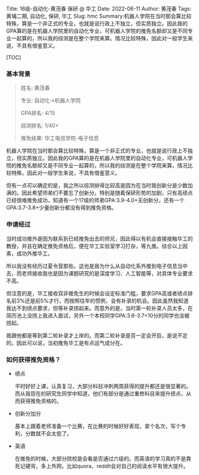 Title: 16级-自动化-黄茂春 保研 @ 华工
Date: 2022-06-11
Author: 黄茂春
Tags: 黄埔二期, 自动化, 保研, 华工
Slug: hmc
Summary: ​机器人学院在当时那会算比较特殊，算是一个非正式的专业，也就是说行政上不独立，但实质独立。因此我的GPA算的是在机器人学院里的自动化专业，可机器人学院的推免名额却又是不同专业一起算的，所以我的综测是在整个学院来算。情况比较特殊，因此对一般学生来说，不具有借鉴意义。


[TOC]


### 基本背景

> 姓名: 黄茂春
>
> 专业: 自动化->机器人学院
>
> GPA排名: 4/15
>
> 综测排名: 1/40+
>
> 推免结果: 华工电信学院-电子信息

​	机器人学院在当时那会算比较特殊，算是一个非正式的专业，也就是说行政上不独立，但实质独立。因此我的GPA算的是在机器人学院里的自动化专业，可机器人学院的推免名额却又是不同专业一起算的，所以我的综测是在整个学院来算。情况比较特殊，因此对一般学生来说，不具有借鉴意义。

​	但有一点可以确定的是，我之所以综测排得比较高是因为在当时我创新分是少数加满的。因此希望师弟们不要忘了创新分。特别是随着保研形势的加剧，只有高绩点已经很难推免成功，知道有一个17级的师弟GPA:3.9-4.0+无创新分，还有一个GPA:3.7-3.8+少量创新分都没有得到推免资格。

### 申请经过

​	当时成功推外是因为联系到已经推免出去的师兄，因此得以有机会直接接触华工的教授，并且在确定推免资格后，便在华工实验室学习打杂，等九推。综合以上因素，成功外推华工。

​	所以我没有经历过夏令营那些。这也是我为什么从自动化系外推到电子信息当中去，而老师接收我也是因为课题研究的是深度学习、人工智能等，对具体专业要求不高。

​	但注意的是，华工接收双非推免生的时候会设定标准门槛，要求GPA高或者绩点排名前3%还是前5%才行。而按照往年的惯例，会有补录的机会。因此虽然我知道我达不到绩点要求，但等补录捞起来。而意外的是，当时第一轮补录人员太多，在简历池上没捞上我进入面试，另外一个本校同学GPA:3.6-3.7+10分的同学也没被捞起。

​	我跟他都是等到第二轮补录才上岸的。而第二轮补录是否一定会开启，是说不定的。因此可以说，当初推免华工是有点运气成分在。

### 如何获得推免资格？

* 绩点

  ​	平时好好上课，认真复习，大部分科目冲刺两周获得的提升都还是很显著的。而从我现在的研究生同学中知道，他们有部分是通过重修科目来提升绩点，从而获得推免资格的。

* 创新分加分

  ​	基本上跟着老师准备一个比赛，在比赛的时候好好表现，拿个名次，写个专利，分数就不会太低了。

* 英语

  ​	在推免的时候，大部分院校是会看是否通过六级的。而英语的学习真的不是靠死记硬背，多上外网，比如quora、reddit会对自己的阅读水平有很大提升。